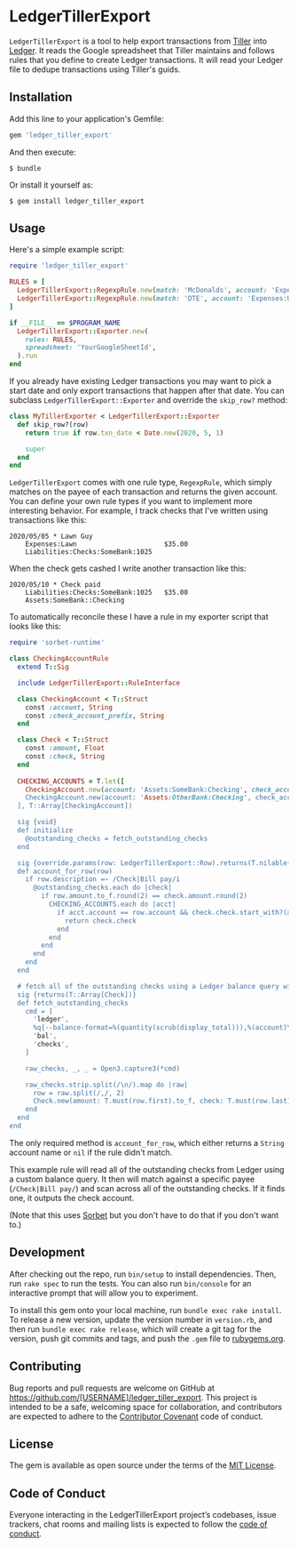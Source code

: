 # LedgerTillerExport

`LedgerTillerExport` is a tool to help export transactions from [Tiller](https://www.tillerhq/) into [Ledger](https://www.ledger-cli.org).
It reads the Google spreadsheet that Tiller maintains and follows rules that you define to create Ledger transactions.
It will read your Ledger file to dedupe transactions using Tiller's guids.

## Installation

Add this line to your application's Gemfile:

```ruby
gem 'ledger_tiller_export'
```

And then execute:

    $ bundle

Or install it yourself as:

    $ gem install ledger_tiller_export

## Usage

Here's a simple example script:

```ruby
require 'ledger_tiller_export'

RULES = [
  LedgerTillerExport::RegexpRule.new(match: 'McDonalds', account: 'Expenses:Food'),
  LedgerTillerExport::RegexpRule.new(match: 'DTE', account: 'Expenses:Utils:Energy'),
]

if __FILE__ == $PROGRAM_NAME
  LedgerTillerExport::Exporter.new(
    rules: RULES,
    spreadsheet: 'YourGoogleSheetId',
  ).run
end
```

If you already have existing Ledger transactions you may want to pick a start date and only export transactions that happen after that date.
You can subclass `LedgerTillerExport::Exporter` and override the `skip_row?` method:

```ruby
class MyTillerExporter < LedgerTillerExport::Exporter
  def skip_row?(row)
    return true if row.txn_date < Date.new(2020, 5, 1)

    super
  end
end
```

`LedgerTillerExport` comes with one rule type, `RegexpRule`, which simply matches on the payee of each transaction and returns the given account.
You can define your own rule types if you want to implement more interesting behavior. For example, I track checks that I've written using transactions like this:

```
2020/05/05 * Lawn Guy
    Expenses:Lawn                      $35.00
    Liabilities:Checks:SomeBank:1025
```

When the check gets cashed I write another transaction like this:

```
2020/05/10 * Check paid
    Liabilities:Checks:SomeBank:1025   $35.00
    Assets:SomeBank::Checking
```

To automatically reconcile these I have a rule in my exporter script that looks like this:

```ruby
require 'sorbet-runtime'

class CheckingAccountRule
  extend T::Sig

  include LedgerTillerExport::RuleInterface

  class CheckingAccount < T::Struct
    const :account, String
    const :check_account_prefix, String
  end

  class Check < T::Struct
    const :amount, Float
    const :check, String
  end
  
  CHECKING_ACCOUNTS = T.let([
    CheckingAccount.new(account: 'Assets:SomeBank:Checking', check_account_prefix: 'Liabilities:Checks:SomeBank),
    CheckingAccount.new(account: 'Assets:OtherBank:Checking', check_account_prefix: 'Liabilities:Checks:OtherBank'),
  ], T::Array[CheckingAccount])

  sig {void}
  def initialize
    @outstanding_checks = fetch_outstanding_checks
  end

  sig {override.params(row: LedgerTillerExport::Row).returns(T.nilable(String))}
  def account_for_row(row)
    if row.description =~ /Check|Bill pay/i
      @outstanding_checks.each do |check|
        if row.amount.to_f.round(2) == check.amount.round(2)
          CHECKING_ACCOUNTS.each do |acct|
            if acct.account == row.account && check.check.start_with?(acct.check_account_prefix)
              return check.check
            end
          end
        end
      end
    end
  end

  # fetch all of the outstanding checks using a Ledger balance query with a custom format
  sig {returns(T::Array[Check])}
  def fetch_outstanding_checks
    cmd = [
      'ledger',
      %q{--balance-format=%(quantity(scrub(display_total))),%(account)\n},
      'bal',
      'checks',
    ]

    raw_checks, _, _ = Open3.capture3(*cmd)

    raw_checks.strip.split(/\n/).map do |raw|
      row = raw.split(/,/, 2)
      Check.new(amount: T.must(row.first).to_f, check: T.must(row.last))
    end
  end
end
```

The only required method is `account_for_row`, which either returns a `String` account name or `nil` if the rule didn't match.

This example rule will read all of the outstanding checks from Ledger using a custom balance query.
It then will match against a specific payee (`/Check|Bill pay/`) and scan across all of the outstanding checks.
If it finds one, it outputs the check account.

(Note that this uses [Sorbet](https://sorbet.org) but you don't have to do that if you don't want to.)

## Development

After checking out the repo, run `bin/setup` to install dependencies. Then, run `rake spec` to run the tests. You can also run `bin/console` for an interactive prompt that will allow you to experiment.

To install this gem onto your local machine, run `bundle exec rake install`. To release a new version, update the version number in `version.rb`, and then run `bundle exec rake release`, which will create a git tag for the version, push git commits and tags, and push the `.gem` file to [rubygems.org](https://rubygems.org).

## Contributing

Bug reports and pull requests are welcome on GitHub at https://github.com/[USERNAME]/ledger_tiller_export. This project is intended to be a safe, welcoming space for collaboration, and contributors are expected to adhere to the [Contributor Covenant](http://contributor-covenant.org) code of conduct.

## License

The gem is available as open source under the terms of the [MIT License](https://opensource.org/licenses/MIT).

## Code of Conduct

Everyone interacting in the LedgerTillerExport project’s codebases, issue trackers, chat rooms and mailing lists is expected to follow the [code of conduct](https://github.com/[USERNAME]/ledger_tiller_export/blob/master/CODE_OF_CONDUCT.md).
